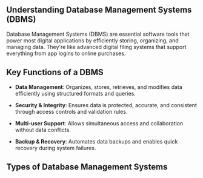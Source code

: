 ## Understanding Database Management Systems (DBMS)

Database Management Systems (DBMS) are essential software tools that power most digital applications by efficiently storing, organizing, and managing data. They're like advanced digital filing systems that support everything from app logins to online purchases.

## Key Functions of a DBMS

- **Data Management**: Organizes, stores, retrieves, and modifies data efficiently using structured formats and queries.

- **Security & Integrity**: Ensures data is protected, accurate, and consistent through access controls and validation rules.

- **Multi-user Support**: Allows simultaneous access and collaboration without data conflicts.

- **Backup & Recovery**: Automates data backups and enables quick recovery during system failures.

## Types of Database Management Systems
